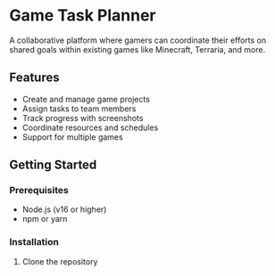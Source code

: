 # Game Task Planner

A collaborative platform where gamers can coordinate their efforts on shared goals within existing games like Minecraft, Terraria, and more.

## Features

- Create and manage game projects
- Assign tasks to team members
- Track progress with screenshots
- Coordinate resources and schedules
- Support for multiple games

## Getting Started

### Prerequisites

- Node.js (v16 or higher)
- npm or yarn

### Installation

1. Clone the repository

```bash

```

